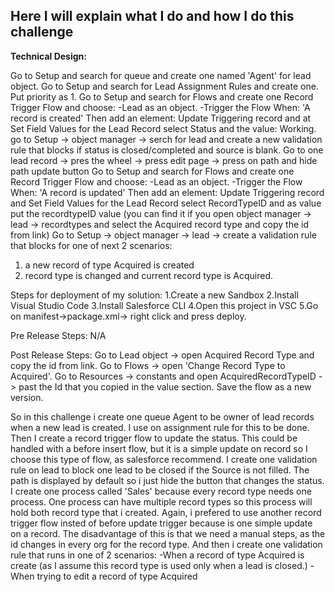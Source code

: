 ## Here I will explain what I do and how I do this challenge

<b>Technical Design:</b>

Go to Setup and search for queue and create one named 'Agent' for lead object.
Go to Setup and search for Lead Assignment Rules and create one. Put priority as 1.
Go to Setup and search for Flows and create one Record Trigger Flow and choose:
-Lead as an object. 
-Trigger the Flow When: 'A record is created'
Then add an element: Update Triggering record and at Set Field Values for the Lead Record select Status and the value: Working.
go to Setup -> object manager -> serch for lead and create a new validation rule that blocks if status is closed/completed and source is blank.
Go to one lead record -> pres the wheel -> press edit page -> press on path and hide path update button
Go to Setup and search for Flows and create one Record Trigger Flow and choose:
-Lead as an object. 
-Trigger the Flow When: 'A record is updated'
Then add an element: Update Triggering record and Set Field Values for the Lead Record select RecordTypeID and as value put the recordtypeID value (you can find it if you open object manager -> lead -> recordtypes and select the Acquired record type and copy the id from link)
Go to Setup -> object manager -> lead -> create a validation rule that blocks for one of next 2 scenarios:
1. a new record of type Acquired is created
2. record type is changed and current record type is Acquired.


Steps for deployment of my solution:
1.Create a new Sandbox
2.Install Visual Studio Code
3.Install Salesforce CLI
4.Open this project in VSC
5.Go on manifest->package.xml-> right click and press deploy.

Pre Release Steps: N/A

Post Release Steps: Go to Lead object -> open Acquired Record Type and copy the id from link.
                    Go to Flows -> open 'Change Record Type to Acquired'. Go to Resources -> constants and open AcquiredRecordTypeID -> past the Id that you copied in the value section. Save the flow as a new version.

So in this challenge i create one queue Agent to be owner of lead records when a new lead is created. I use on assignment rule for this to be done. Then I create a record trigger flow to update the status. This could be handled with a before insert flow, but it is a simple update on record so I choose this type of flow, as salesforce recommend.
I create one validation rule on lead to block one lead to be closed if the Source is not filled.
The path is displayed by default so i just hide the button that changes the status.
I create one process called 'Sales' because every record type needs one process. One process can have multiple record types so this process will hold both record type that i created.
Again, i prefered to use another record trigger flow insted of before update trigger because is one simple update on a record. The disadvantage of this is that we need a manual steps, as the id changes in every org for the record type.
And then i create one validation rule that runs in one of 2 scenarios:
-When a record of type Acquired is create (as I assume this record type is used only when a lead is closed.)
-When trying to edit a record of type Acquired
